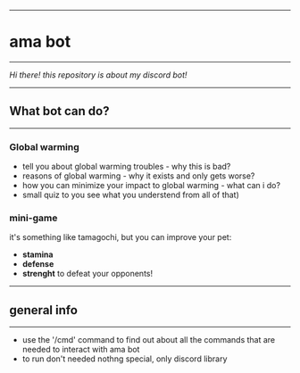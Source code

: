***
#  **ama bot**
***
*Hi there! this repository is about my discord bot!*
***
##  What bot can do?
***
###  Global warming
* tell you about global warming troubles - why this is bad?
* reasons of global warming - why it exists and only gets worse?
* how you can minimize your impact to global warming - what can i do?
* small quiz to you see what you understend from all of that)
###  mini-game
it's something like tamagochi, but you can improve your pet:
* **stamina**
* **defense**
* **strenght**
to defeat your opponents!
***
## general info
***
* use the '/cmd' command to find out about all the commands that are needed to interact with ama bot
* to run don't needed nothng special, only discord library
